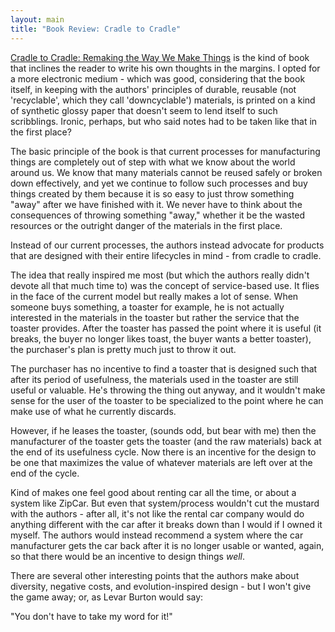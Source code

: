 ```yaml
---
layout: main
title: "Book Review: Cradle to Cradle"
---
```

[Cradle to Cradle: Remaking the Way We Make
Things](http://www.mcdonough.com/cradle_to_cradle.htm) is the kind of book
that inclines the reader to write his own thoughts in the margins. I opted for
a more electronic medium - which was good, considering that the book itself,
in keeping with the authors' principles of durable, reusable (not
'recyclable', which they call 'downcyclable') materials, is printed on a kind
of synthetic glossy paper that doesn't seem to lend itself to such
scribblings. Ironic, perhaps, but who said notes had to be taken like that in
the first place?

  
The basic principle of the book is that current processes for manufacturing
things are completely out of step with what we know about the world around us.
We know that many materials cannot be reused safely or broken down
effectively, and yet we continue to follow such processes and buy things
created by them because it is so easy to just throw something "away" after we
have finished with it. We never have to think about the consequences of
throwing something "away," whether it be the wasted resources or the outright
danger of the materials in the first place.

  
Instead of our current processes, the authors instead advocate for products
that are designed with their entire lifecycles in mind - from cradle to
cradle.

  
The idea that really inspired me most (but which the authors really didn't
devote all that much time to) was the concept of service-based use. It flies
in the face of the current model but really makes a lot of sense. When someone
buys something, a toaster for example, he is not actually interested in the
materials in the toaster but rather the service that the toaster provides.
After the toaster has passed the point where it is useful (it breaks, the
buyer no longer likes toast, the buyer wants a better toaster), the
purchaser's plan is pretty much just to throw it out.

  
The purchaser has no incentive to find a toaster that is designed such that
after its period of usefulness, the materials used in the toaster are still
useful or valuable. He's throwing the thing out anyway, and it wouldn't make
sense for the user of the toaster to be specialized to the point where he can
make use of what he currently discards.

  
However, if he leases the toaster, (sounds odd, but bear with me) then the
manufacturer of the toaster gets the toaster (and the raw materials) back at
the end of its usefulness cycle. Now there is an incentive for the design to
be one that maximizes the value of whatever materials are left over at the end
of the cycle.

  
Kind of makes one feel good about renting car all the time, or about a system
like ZipCar. But even that system/process wouldn't cut the mustard with the
authors - after all, it's not like the rental car company would do anything
different with the car after it breaks down than I would if I owned it myself.
The authors would instead recommend a system where the car manufacturer gets
the car back after it is no longer usable or wanted, again, so that there
would be an incentive to design things *well*.

  
There are several other interesting points that the authors make about
diversity, negative costs, and evolution-inspired design - but I won't give
the game away; or, as Levar Burton would say:

  
"You don't have to take my word for it!"

  

